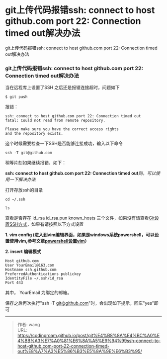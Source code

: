 # git上传代码报错ssh: connect to host github.com port 22: Connection timed out解决办法


git上传代码报错ssh: connect to host github.com port 22: Connection timed out解决办法

<!--more-->

### git上传代码报错ssh: connect to host github.com port 22: Connection timed out解决办法

当在远程库上设置了SSH 之后还是报错连接超时，问题如下

```
$ git push 
```

报错：

```
ssh: connect to host github.com port 22: Connection timed out
fatal: Could not read from remote repository.

Please make sure you have the correct access rights
and the repository exists.
```

这个时候需要检查一下SSH是否能够连接成功，输入以下命令

```
ssh -T git@github.com
```

稍等片刻如果继续报错，如下：

**ssh: connect to host github.com port 22: Connection timed out***则，可以使用一下解决办法*

打开存放ssh的目录

```
cd ~/.ssh 

ls
```

查看是否存在 id_rsa  id_rsa.pun known_hosts 三个文件，如果没有请查看[Git设置SSH方式](https://codingroam.github.io/post/git%e8%ae%be%e7%bd%aessh%e6%96%b9%e5%bc%8f/)，如果有请按照以下方式设置

**1. vim config (进入到vim编辑界面，如果是windows系统powershell，可以设置使用vim,参考文章[powershell设置vim](https://codingroam.github.io/post/powershell%E8%AE%BE%E7%BD%AE%E4%BD%BF%E7%94%A8vim/)）**

**2. insert 编辑模式**

```
Host github.com
User YourEmail@163.com
Hostname ssh.github.com
PreferredAuthentications publickey
IdentityFile ~/.ssh/id_rsa
Port 443
```

其中， YourEmail 为绑定的邮箱。 

保存之后再次执行"ssh -T git@github.com"时，会出现如下提示，回车"yes"即可



---

> 作者: wang  
> URL: https://codingroam.github.io/post/git%E4%B8%8A%E4%BC%A0%E4%BB%A3%E7%A0%81%E6%8A%A5%E9%94%99ssh-connect-to-host-github.com-port-22-connection-timed-out%E8%A7%A3%E5%86%B3%E5%8A%9E%E6%B3%95/  

